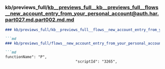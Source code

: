 ### kb/previews_full/kb__previews_full__kb__previews_full__flows__new_account_entry_from_your_personal_account@auth.har.part027.md.part002.md.md

```md
### kb/previews_full/kb__previews_full__flows__new_account_entry_from_your_personal_account@auth.har.part027.md.part002.md

```md
### kb/previews_full/flows__new_account_entry_from_your_personal_account@auth.har.part027.md (part 002)

```md
functionName": "P",
                                "scriptId": "3265",
           
```

```

```

```
